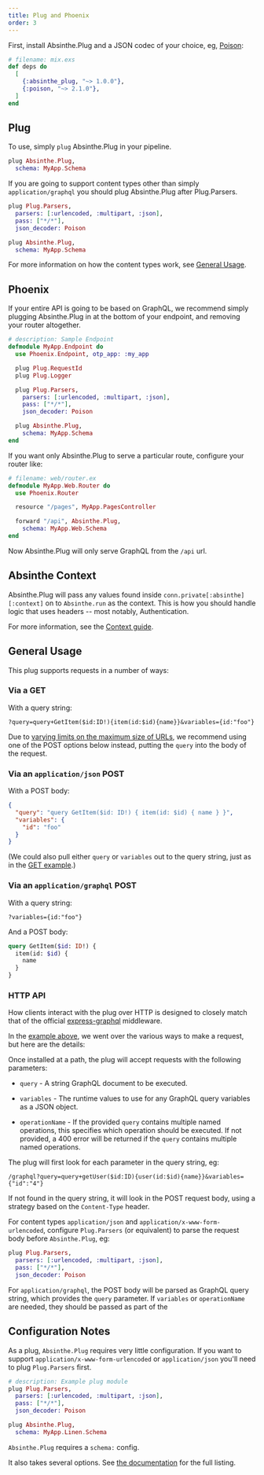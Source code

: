```yaml
---
title: Plug and Phoenix
order: 3
---
```


First, install Absinthe.Plug and a JSON codec of your choice,
eg, [Poison](https://hex.pm/packages/poison):

```elixir
# filename: mix.exs
def deps do
  [
    {:absinthe_plug, "~> 1.0.0"},
    {:poison, "~> 2.1.0"},
  ]
end
```

## Plug

To use, simply `plug` Absinthe.Plug in your pipeline.

```elixir
plug Absinthe.Plug,
  schema: MyApp.Schema
```

If you are going to support content types other than simply `application/graphql`
you should plug Absinthe.Plug after Plug.Parsers.

```elixir
plug Plug.Parsers,
  parsers: [:urlencoded, :multipart, :json],
  pass: ["*/*"],
  json_decoder: Poison

plug Absinthe.Plug,
  schema: MyApp.Schema
```

For more information on how the content types work, see [General Usage](#general-usage).

## Phoenix

If your entire API is going to be based on GraphQL, we recommend simply plugging
Absinthe.Plug in at the bottom of your endpoint, and removing your router altogether.

```elixir
# description: Sample Endpoint
defmodule MyApp.Endpoint do
  use Phoenix.Endpoint, otp_app: :my_app

  plug Plug.RequestId
  plug Plug.Logger

  plug Plug.Parsers,
    parsers: [:urlencoded, :multipart, :json],
    pass: ["*/*"],
    json_decoder: Poison

  plug Absinthe.Plug,
    schema: MyApp.Schema
end
```

If you want only Absinthe.Plug to serve a particular route, configure your router
like:

```elixir
# filename: web/router.ex
defmodule MyApp.Web.Router do
  use Phoenix.Router

  resource "/pages", MyApp.PagesController

  forward "/api", Absinthe.Plug,
    schema: MyApp.Web.Schema
end
```

Now Absinthe.Plug will only serve GraphQL from the `/api` url.

## Absinthe Context

Absinthe.Plug will pass any values found inside `conn.private[:absinthe][:context]`
on to `Absinthe.run` as the context. This is how you should handle logic that
uses headers -- most notably, Authentication.

For more information, see the [Context guide](context/).

## General Usage

This plug supports requests in a number of ways:

### Via a GET

With a query string:

```
?query=query+GetItem($id:ID!){item(id:$id){name}}&variables={id:"foo"}
```

Due to [varying limits on the maximum size of URLs](http://stackoverflow.com/questions/417142/what-is-the-maximum-length-of-a-url-in-different-browsers),
we recommend using one of the POST options below instead, putting the `query` into the body of the request.

### Via an `application/json` POST

With a POST body:

```json
{
  "query": "query GetItem($id: ID!) { item(id: $id) { name } }",
  "variables": {
    "id": "foo"
  }
}
```

(We could also pull either `query` or `variables` out to the query string, just
as in the [GET example](./README.md#via-a-get).)

### Via an `application/graphql` POST

With a query string:

`?variables={id:"foo"}`

And a POST body:

```graphql
query GetItem($id: ID!) {
  item(id: $id) {
    name
  }
}
```

### HTTP API

How clients interact with the plug over HTTP is designed to closely match that
of the official
[express-graphql](https://github.com/graphql/express-graphql) middleware.

In the [example above](./README.md#example), we went over the various ways to
make a request, but here are the details:

Once installed at a path, the plug will accept requests with the
following parameters:

  * `query` - A string GraphQL document to be executed.

  * `variables` - The runtime values to use for any GraphQL query variables
    as a JSON object.

  * `operationName` - If the provided `query` contains multiple named
    operations, this specifies which operation should be executed. If not
    provided, a 400 error will be returned if the `query` contains multiple
    named operations.

The plug will first look for each parameter in the query string, eg:

```
/graphql?query=query+getUser($id:ID){user(id:$id){name}}&variables={"id":"4"}
```

If not found in the query string, it will look in the POST request body, using
a strategy based on the `Content-Type` header.

For content types `application/json` and `application/x-www-form-urlencoded`,
configure `Plug.Parsers` (or equivalent) to parse the request body before `Absinthe.Plug`, eg:

```elixir
plug Plug.Parsers,
  parsers: [:urlencoded, :multipart, :json],
  pass: ["*/*"],
  json_decoder: Poison
```

For `application/graphql`, the POST body will be parsed as GraphQL query string,
which provides the `query` parameter. If `variables` or `operationName` are
needed, they should be passed as part of the

## Configuration Notes

As a plug, `Absinthe.Plug` requires very little configuration. If you want to support
`application/x-www-form-urlencoded` or `application/json` you'll need to plug
`Plug.Parsers` first.


```elixir
# description: Example plug module
plug Plug.Parsers,
  parsers: [:urlencoded, :multipart, :json],
  pass: ["*/*"],
  json_decoder: Poison

plug Absinthe.Plug,
  schema: MyApp.Linen.Schema
```

`Absinthe.Plug` requires a `schema:` config.

It also takes several options. See [the documentation](https://hexdocs.pm/absinthe_plug/Absinthe.Plug.html#init/1)
for the full listing.
